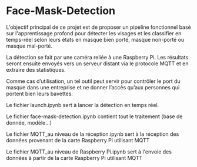# Face-Mask-Detection
L'objectif principal de ce projet est de proposer un pipeline fonctionnel basé sur
l'apprentissage profond pour détecter les visages et les classifier en temps-réel selon
leurs états en masque bien porté, masque non-porté ou masque mal-porté.

La détection se fait par une caméra reliée à une Raspberry Pi. Les résultats seront
ensuite envoyés vers un serveur distant via le protocole MQTT et en extraire des
statistiques.

Comme cas d’utilisation, un tel outil peut servir pour contrôler le port du masque dans
une entreprise et ne donner l’accès qu’aux personnes qui portent bien leurs bavettes.

Le fichier launch.ipynb sert à lancer la détection en temps réel.

Le fichier face-mask-detection.ipynb contient tout le traitement (base de donnée, modèle...)

Le fichier MQTT_au niveau de la réception.ipynb sert à la réception des données provenant de la carte Raspberry Pi utilisant MQTT 

Le fichier MQTT_au niveau de Raspberry Pi.ipynb sert à l'envoie des données à partir de la carte Raspberry Pi utilisant MQTT 
